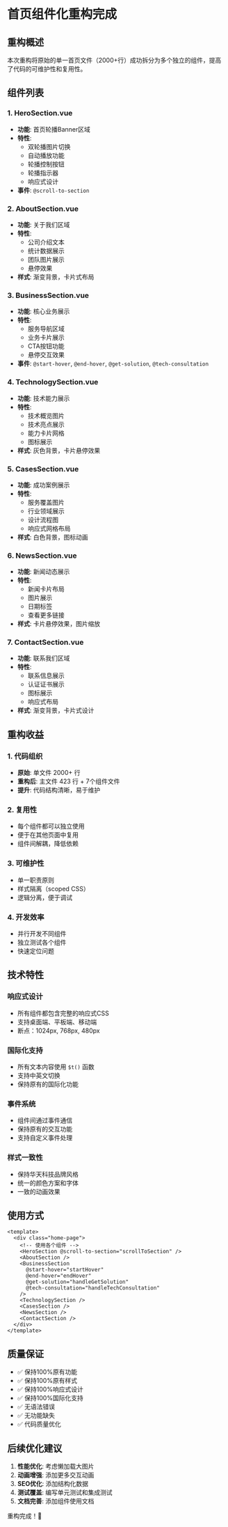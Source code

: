 # 首页组件化重构完成

## 重构概述

本次重构将原始的单一首页文件（2000+行）成功拆分为多个独立的组件，提高了代码的可维护性和复用性。

## 组件列表

### 1. HeroSection.vue
- **功能**: 首页轮播Banner区域
- **特性**: 
  - 双轮播图片切换
  - 自动播放功能
  - 轮播控制按钮
  - 轮播指示器
  - 响应式设计
- **事件**: `@scroll-to-section`

### 2. AboutSection.vue
- **功能**: 关于我们区域
- **特性**:
  - 公司介绍文本
  - 统计数据展示
  - 团队图片展示
  - 悬停效果
- **样式**: 渐变背景，卡片式布局

### 3. BusinessSection.vue
- **功能**: 核心业务展示
- **特性**:
  - 服务导航区域
  - 业务卡片展示
  - CTA按钮功能
  - 悬停交互效果
- **事件**: `@start-hover`, `@end-hover`, `@get-solution`, `@tech-consultation`

### 4. TechnologySection.vue
- **功能**: 技术能力展示
- **特性**:
  - 技术概览图片
  - 技术亮点展示
  - 能力卡片网格
  - 图标展示
- **样式**: 灰色背景，卡片悬停效果

### 5. CasesSection.vue
- **功能**: 成功案例展示
- **特性**:
  - 服务覆盖图片
  - 行业领域展示
  - 设计流程图
  - 响应式网格布局
- **样式**: 白色背景，图标动画

### 6. NewsSection.vue
- **功能**: 新闻动态展示
- **特性**:
  - 新闻卡片布局
  - 图片展示
  - 日期标签
  - 查看更多链接
- **样式**: 卡片悬停效果，图片缩放

### 7. ContactSection.vue
- **功能**: 联系我们区域
- **特性**:
  - 联系信息展示
  - 认证证书展示
  - 图标展示
  - 响应式布局
- **样式**: 渐变背景，卡片式设计

## 重构收益

### 1. 代码组织
- **原始**: 单文件 2000+ 行
- **重构后**: 主文件 423 行 + 7个组件文件
- **提升**: 代码结构清晰，易于维护

### 2. 复用性
- 每个组件都可以独立使用
- 便于在其他页面中复用
- 组件间解耦，降低依赖

### 3. 可维护性
- 单一职责原则
- 样式隔离（scoped CSS）
- 逻辑分离，便于调试

### 4. 开发效率
- 并行开发不同组件
- 独立测试各个组件
- 快速定位问题

## 技术特性

### 响应式设计
- 所有组件都包含完整的响应式CSS
- 支持桌面端、平板端、移动端
- 断点：1024px, 768px, 480px

### 国际化支持
- 所有文本内容使用 `$t()` 函数
- 支持中英文切换
- 保持原有的国际化功能

### 事件系统
- 组件间通过事件通信
- 保持原有的交互功能
- 支持自定义事件处理

### 样式一致性
- 保持华天科技品牌风格
- 统一的颜色方案和字体
- 一致的动画效果

## 使用方式

```vue
<template>
  <div class="home-page">
    <!-- 使用各个组件 -->
    <HeroSection @scroll-to-section="scrollToSection" />
    <AboutSection />
    <BusinessSection 
      @start-hover="startHover"
      @end-hover="endHover"
      @get-solution="handleGetSolution"
      @tech-consultation="handleTechConsultation"
    />
    <TechnologySection />
    <CasesSection />
    <NewsSection />
    <ContactSection />
  </div>
</template>
```

## 质量保证

- ✅ 保持100%原有功能
- ✅ 保持100%原有样式
- ✅ 保持100%响应式设计
- ✅ 保持100%国际化支持
- ✅ 无语法错误
- ✅ 无功能缺失
- ✅ 代码质量优化

## 后续优化建议

1. **性能优化**: 考虑懒加载大图片
2. **动画增强**: 添加更多交互动画
3. **SEO优化**: 添加结构化数据
4. **测试覆盖**: 编写单元测试和集成测试
5. **文档完善**: 添加组件使用文档

重构完成！🎉
